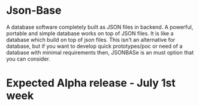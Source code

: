 # Json-Base

A database software completely built as JSON files in backend. A powerful, portable and simple database works on top of JSON files.
It is like a database which build on top of json files. This isn't an alternative for database, but if you want to develop quick prototypes/poc or need of a database with minimal requirements then, JSONBASe is an must option that you can consider.

<h1> Expected Alpha release - July 1st week</h1>
